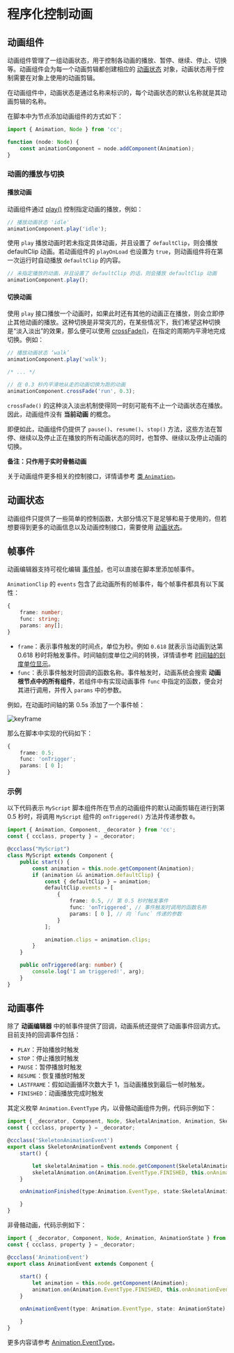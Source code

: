 # 程序化控制动画

## 动画组件

动画组件管理了一组动画状态，用于控制各动画的播放、暂停、继续、停止、切换等。动画组件会为每一个动画剪辑都创建相应的 [动画状态](animation-state.md) 对象，动画状态用于控制需要在对象上使用的动画剪辑。

在动画组件中，动画状态是通过名称来标识的，每个动画状态的默认名称就是其动画剪辑的名称。

在脚本中为节点添加动画组件的方式如下：

```ts
import { Animation, Node } from 'cc';

function (node: Node) {
    const animationComponent = node.addComponent(Animation);
}
```

### 动画的播放与切换

#### 播放动画

动画组件通过 [play()](%__APIDOC__%/zh/class/Animation?id=play) 控制指定动画的播放，例如：

```ts
// 播放动画状态 'idle'
animationComponent.play('idle');
```

使用 `play` 播放动画时若未指定具体动画，并且设置了 `defaultClip`，则会播放 defaultClip 动画。若动画组件的 `playOnLoad` 也设置为 `true`，则动画组件将在第一次运行时自动播放 `defaultClip` 的内容。

```ts
// 未指定播放的动画，并且设置了 defaultClip 的话，则会播放 defaultClip 动画
animationComponent.play();
```

#### 切换动画

使用 `play` 接口播放一个动画时，如果此时还有其他的动画正在播放，则会立即停止其他动画的播放。这种切换是非常突兀的，在某些情况下，我们希望这种切换是“淡入淡出”的效果，那么便可以使用 [crossFade()](%__APIDOC__%/zh/class/Animation?id=crossfade)，在指定的周期内平滑地完成切换。例如：

```ts
// 播放动画状态 ‘walk’
animationComponent.play('walk');

/* ... */

// 在 0.3 秒内平滑地从走的动画切换为跑的动画
animationComponent.crossFade('run', 0.3);
```

`crossFade()` 的这种淡入淡出机制使得同一时刻可能有不止一个动画状态在播放。因此，动画组件没有 **当前动画** 的概念。

即便如此，动画组件仍提供了 `pause()`、`resume()`、`stop()` 方法，这些方法在暂停、继续以及停止正在播放的所有动画状态的同时，也暂停、继续以及停止动画的切换。

**备注：只作用于实时骨骼动画**

关于动画组件更多相关的控制接口，详情请参考 [类 `Animation`](%__APIDOC__%/zh/class/Animation)。

## 动画状态

动画组件只提供了一些简单的控制函数，大部分情况下是足够和易于使用的，但若想要得到更多的动画信息以及动画控制接口，需要使用 [动画状态](animation-state.md)。

## 帧事件

动画编辑器支持可视化编辑 [事件帧](animation-event.md)，也可以直接在脚本里添加帧事件。

`AnimationClip` 的 `events` 包含了此动画所有的帧事件，每个帧事件都具有以下属性：

```ts
{
    frame: number;
    func: string;
    params: any[];
}
```

- `frame`：表示事件触发的时间点，单位为秒。例如 `0.618` 就表示当动画到达第 0.618 秒时将触发事件。时间轴刻度单位之间的转换，详情请参考 [时间轴的刻度单位显示](animation-editor.md#%E6%97%B6%E9%97%B4%E8%BD%B4%E7%9A%84%E5%88%BB%E5%BA%A6%E5%8D%95%E4%BD%8D%E6%98%BE%E7%A4%BA)。
- `func`：表示事件触发时回调的函数名称。事件触发时，动画系统会搜索 **动画根节点中的所有组件**，若组件中有实现动画事件 `func` 中指定的函数，便会对其进行调用，并传入 `params` 中的参数。

例如，在动画时间轴的第 0.5s 添加了一个事件帧：

![keyframe](./animation/keyframe.png)

那么在脚本中实现的代码如下：

```ts
{
    frame: 0.5;
    func: 'onTrigger';
    params: [ 0 ];
}
```

### 示例

以下代码表示 `MyScript` 脚本组件所在节点的动画组件的默认动画剪辑在进行到第 0.5 秒时，将调用 `MyScript` 组件的 `onTriggered()` 方法并传递参数 `0`。

```ts
import { Animation, Component, _decorator } from 'cc';
const { ccclass, property } = _decorator;

@ccclass("MyScript")
class MyScript extends Component {    
    public start() {
        const animation = this.node.getComponent(Animation);
        if (animation && animation.defaultClip) {
            const { defaultClip } = animation;                        
            defaultClip.events = [
                {
                    frame: 0.5, // 第 0.5 秒时触发事件
                    func: 'onTriggered', // 事件触发时调用的函数名称
                    params: [ 0 ], // 向 `func` 传递的参数
                }
            ];                                         

            animation.clips = animation.clips;                        
        }
    }

    public onTriggered(arg: number) {
        console.log('I am triggered!', arg);
    }
}
```

## 动画事件

除了 **动画编辑器** 中的帧事件提供了回调，动画系统还提供了动画事件回调方式。目前支持的回调事件包括：

- `PLAY`：开始播放时触发
- `STOP`：停止播放时触发
- `PAUSE`：暂停播放时触发
- `RESUME`：恢复播放时触发
- `LASTFRAME`：假如动画循环次数大于 1，当动画播放到最后一帧时触发。
- `FINISHED`：动画播放完成时触发

其定义枚举 `Animation.EventType` 内，以骨骼动画组件为例，代码示例如下：

```ts
import { _decorator, Component, Node, SkeletalAnimation, Animation, SkeletalAnimationState } from 'cc';
const { ccclass, property } = _decorator;

@ccclass('SkeletonAnimationEvent')
export class SkeletonAnimationEvent extends Component {
    start() {

        let skeletalAnimation = this.node.getComponent(SkeletalAnimation);
        skeletalAnimation.on(Animation.EventType.FINISHED, this.onAnimationFinished, this);
    }

    onAnimationFinished(type:Animation.EventType, state:SkeletalAnimationState){

    }
}
```

非骨骼动画，代码示例如下：

```ts
import { _decorator, Component, Node, Animation, AnimationState } from 'cc';
const { ccclass, property } = _decorator;

@ccclass('AnimationEvent')
export class AnimationEvent extends Component {
    
    start() {
        let animation = this.node.getComponent(Animation);
        animation.on(Animation.EventType.FINISHED, this.onAnimationEvent, this)
    }

    onAnimationEvent(type: Animation.EventType, state: AnimationState) {

    }
}
```

更多内容请参考 [Animation.EventType](%__APIDOC__%/zh/namespace/Animation?id=EventType)。
